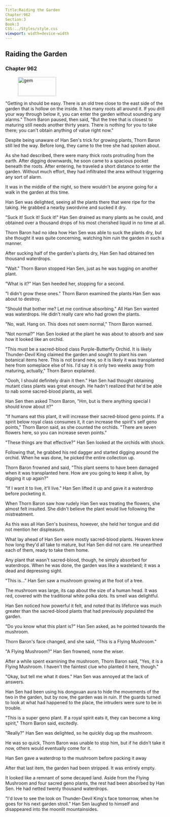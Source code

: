```yaml
---
Title:Raiding the Garden 
Chapter:962 
Section:3 
Book:3 
CSS:../Styles/style.css 
viewport: width=device-width
---
```

  
## Raiding the Garden
### Chapter 962
  
<figure>
	<img src="../Images/gem.gif" alt="gem" id="gem" width="120" height="60" />
</figure>
  

  
"Getting in should be easy. There is an old tree close to the east side of the garden that is hollow on the inside. It has many roots all around it. If you drill your way through below it, you can enter the garden without sounding any alarms." Thorn Baron paused, then said, "But the tree that is closest to maturing still needs another thirty years. There is nothing for you to take there; you can't obtain anything of value right now."

Despite being unaware of Han Sen's trick for growing plants, Thorn Baron still led the way. Before long, they came to the tree she had spoken about.

As she had described, there were many thick roots protruding from the earth. After digging downwards, he soon came to a spacious pocket beneath the roots. After entering, he traveled a short distance to enter the garden. Without much effort, they had infiltrated the area without triggering any sort of alarm.

It was in the middle of the night, so there wouldn't be anyone going for a walk in the garden at this time.

Han Sen was delighted, seeing all the plants there that were ripe for the taking. He grabbed a nearby swordvine and sucked it dry.

"Suck it! Suck it! Suck it!" Han Sen drained as many plants as he could, and obtained over a thousand drops of his most cherished liquid in no time at all.

Thorn Baron had no idea how Han Sen was able to suck the plants dry, but she thought it was quite concerning, watching him ruin the garden in such a manner.

After sucking half of the garden's plants dry, Han Sen had obtained ten thousand waterdrops.

"Wait." Thorn Baron stopped Han Sen, just as he was tugging on another plant.

"What is it?" Han Sen heeded her, stopping for a second.

"I didn't grow these ones." Thorn Baron examined the plants Han Sen was about to destroy.

"Should that bother me? Let me continue absorbing." All Han Sen wanted was waterdrops. He didn't really care who had grown the plants.

"No, wait. Hang on. This does not seem normal," Thorn Baron warned.

"Not normal?" Han Sen looked at the plant he was about to absorb and saw how it looked like an orchid.

"This must be a sacred-blood class Purple-Butterfly Orchid. It is likely Thunder-Devil King claimed the garden and sought to plant his own botanical items here. This is not brand new, so it is likely it was transplanted here from someplace else of his. I'd say it is only two weeks away from maturing, actually," Thorn Baron explained.

"Oooh, I should definitely drain it then." Han Sen had thought obtaining mutant class plants was great enough. He hadn't realized that he'd be able to nab some sacred-blood plants, as well.

Han Sen then asked Thorn Baron, "Hm, but is there anything special I should know about it?"

"If humans eat this plant, it will increase their sacred-blood geno points. If a spirit below royal class consumes it, it can increase the spirit's self geno points," Thorn Baron said, as she counted the orchids. "There are seven flowers here, so you can increase seven points."

"These things are that effective?" Han Sen looked at the orchids with shock.

Following that, he grabbed his red dagger and started digging around the orchid. When he was done, he picked the entire collection up.

Thorn Baron frowned and said, "This plant seems to have been damaged when it was transplanted here. How are you going to keep it alive, by digging it up again?"

"If I want it to live, it'll live." Han Sen lifted it up and gave it a waterdrop before pocketing it.

When Thorn Baron saw how rudely Han Sen was treating the flowers, she almost felt insulted. She didn't believe the plant would live following the mistreatment.

As this was all Han Sen's business, however, she held her tongue and did not mention her displeasure.

What lay ahead of Han Sen were mostly sacred-blood plants. Heaven knew how long they'd all take to mature, but Han Sen did not care. He unearthed each of them, ready to take them home.

Any plant that wasn't sacred-blood, though, he simply absorbed for waterdrops. When he was done, the garden was like a wasteland; it was a dead and depressing sight.

"This is..." Han Sen saw a mushroom growing at the foot of a tree.

The mushroom was large, its cap about the size of a human head. It was red, covered with the traditional white polka dots. Its smell was delightful.

Han Sen noticed how powerful it felt, and noted that its lifeforce was much greater than the sacred-blood plants that had previously populated the garden.

"Do you know what this plant is?" Han Sen asked, as he pointed towards the mushroom.

Thorn Baron's face changed, and she said, "This is a Flying Mushroom."

"A Flying Mushroom?" Han Sen frowned, none the wiser.

After a while spent examining the mushroom, Thorn Baron said, "Yes, it is a Flying Mushroom. I haven't the faintest clue who planted it here, though."

"Okay, but tell me what it does." Han Sen was annoyed at the lack of answers.

Han Sen had been using his dongxuan aura to hide the movements of the two in the garden, but by now, the garden was in ruin. If the guards turned to look at what had happened to the place, the intruders were sure to be in trouble.

"This is a super geno plant. If a royal spirit eats it, they can become a king spirit," Thorn Baron said, excitedly.

"Really?" Han Sen was delighted, so he quickly dug up the mushroom.

He was so quick, Thorn Baron was unable to stop him, but if he didn't take it now, others would eventually come for it.

Han Sen gave a waterdrop to the mushroom before packing it away

After that last item, the garden had been stripped. It was entirely empty.

It looked like a remnant of some decayed land. Aside from the Flying Mushroom and four sacred geno plants, the rest had been absorbed by Han Sen. He had netted twenty thousand waterdrops.

"I'd love to see the look on Thunder-Devil King's face tomorrow, when he goes for his next garden stroll." Han Sen laughed to himself and disappeared into the moonlit mountainsides.